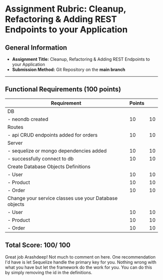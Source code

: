 # Assignment Rubric: Cleanup, Refactoring & Adding REST Endpoints to your Application

## General Information

- **Assignment Title:** Cleanup, Refactoring & Adding REST Endpoints to your Application
- **Submission Method:** Git Repository on the **main branch**

---

## Functional Requirements (100 points)

| Requirement                                           | Points |     |
| ----------------------------------------------------- | ------ | --- |
| DB                                                    |        |     |
| - neondb created                                      | 10     | 10  |
| Routes                                                |        |     |
| - api CRUD endpoints added for orders                 | 10     | 10  |
| Server                                                |        |     |
| - sequelize or mongo dependencies added               | 10     | 10  |
| - successfully connect to db                          | 10     | 10  |
| Create Database Objects Definitions                   |        |     |
| - User                                                | 10     | 10  |
| - Product                                             | 10     | 10  |
| - Order                                               | 10     | 10  |
| Change your service classes use your Database objects |        |     |
| - User                                                | 10     | 10  |
| - Product                                             | 10     | 10  |
| - Order                                               | 10     | 10  |

## Total Score: 100/ 100

Great job Arashdeep!  Not much to comment on here.  One recommendation I'd have
is let Sequelize handle the primary key for you.  Nothing wrong with what you have
but let the framework do the work for you.  You can do this by simply removing the id
in the definitions.
